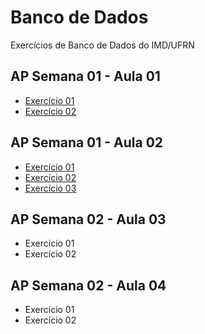 # Banco de Dados
 Exercícios de Banco de Dados do IMD/UFRN
 
 ## AP Semana 01 - Aula 01
 * [Exercício 01](https://github.com/felipemadu13/IMD-UFRN/blob/9bbcedf3885037da1f00bf666f1b1194294d9da8/Banco%20de%20Dados/Semana%2001/bd_aula_01_ex001.txt)
 * [Exercício 02](https://github.com/felipemadu13/IMD-UFRN/blob/9bbcedf3885037da1f00bf666f1b1194294d9da8/Banco%20de%20Dados/Semana%2001/bd_aula_01_ex002.txt)

 ## AP Semana 01 - Aula 02
 * [Exercício 01](https://github.com/felipemadu13/IMD-UFRN/blob/9bbcedf3885037da1f00bf666f1b1194294d9da8/Banco%20de%20Dados/Semana%2001/bd_aula_02_ex001.txt)
 * [Exercício 02](https://github.com/felipemadu13/IMD-UFRN/blob/9bbcedf3885037da1f00bf666f1b1194294d9da8/Banco%20de%20Dados/Semana%2001/bd_aula_02_ex002.txt)
 * [Exercício 03](https://github.com/felipemadu13/IMD-UFRN/blob/9bbcedf3885037da1f00bf666f1b1194294d9da8/Banco%20de%20Dados/Semana%2001/bd_aula_02_ex003.txt)
 
  ## AP Semana 02 - Aula 03
  * Exercício 01
  * Exercício 02
  
  ## AP Semana 02 - Aula 04
  * Exercício 01
  * Exercício 02

